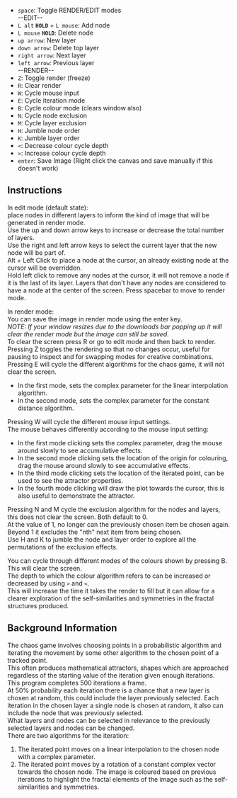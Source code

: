 * `space`: Toggle RENDER/EDIT modes     
--EDIT--   
* `L alt` **`HOLD`** + `L mouse`: Add node 
* `L mouse` **`HOLD`**: Delete node  
* `up arrow`: New layer
* `down arrow`: Delete top layer   
* `right arrow`: Next layer 
* `left arrow`: Previous layer   
--RENDER--   
* `Z`: Toggle render (freeze)
* `R`: Clear render
* `W`: Cycle mouse input
* `E`: Cycle iteration mode
* `B`: Cycle colour mode (clears window also) 
* `N`: Cycle node exclusion
* `M`: Cycle layer exclusion
* `H`: Jumble node order
* `K`: Jumble layer order
* `<`: Decrease colour cycle depth
* `>`: Increase colour cycle depth
* `enter`: Save Image (Right click the canvas and save manually if this doesn't work)

## Instructions
In edit mode (default state):    
   place nodes in different layers to inform the kind of image that will be generated in render mode.   
   Use the up and down arrow keys to increase or decrease the total number of layers.   
   Use the right and left arrow keys to select the current layer that the new node will be part of.   
   Alt + Left Click to place a node at the cursor, an already existing node at the cursor will be overridden.   
   Hold left click to remove any nodes at the cursor, it will not remove a node if it is the last of its layer.
   Layers that don't have any nodes are considered to have a node at the center of the screen.
Press spacebar to move to render mode.   

In render mode:   
You can save the image in render mode using the enter key.   
_NOTE: If your window resizes due to the downloads bar popping up it will clear the render mode but the image can still be saved._   
To clear the screen press R or go to edit mode and then back to render.   
Pressing Z toggles the rendering so that no changes occur, useful for pausing to inspect and for swapping modes for creative combinations.      
Pressing E will cycle the different algorithms for the chaos game, it will not clear the screen.   
* In the first mode, sets the complex parameter for the linear interpolation algorithm.
* In the second mode, sets the complex parameter for the constant distance algorithm.    
 
Pressing W will cycle the different mouse input settings.     
The mouse behaves differently according to the mouse input setting:   
* In the first mode clicking sets the complex parameter, drag the mouse around slowly to see accumulative effects.
* In the second mode clicking sets the location of the origin for colouring, drag the mouse around slowly to see accumulative effects.
* In the third mode clicking sets the location of the iterated point, can be used to see the attractor properties.
* In the fourth mode clicking will draw the plot towards the cursor, this is also useful to demonstrate the attractor.
                           
Pressing N and M cycle the exclusion algorithm for the nodes and layers, this does not clear the screen. Both default to 0.   
At the value of 1, no longer can the previously chosen item be chosen again.    
Beyond 1 it excludes the "nth" next item from being chosen.     
Use H and K to jumble the node and layer order to explore all the permutations of the exclusion effects.    

You can cycle through different modes of the colours shown by pressing B. This will clear the screen.   
The depth to which the colour algorithm refers to can be increased or decreased by using `>` and `<`.    
This will increase the time it takes the render to fill but it can allow for a clearer exploration of the self-similarities and symmetries in the fractal structures produced.

## Background Information
The chaos game involves choosing points in a probabilistic algorithm and iterating the movement by some other algorithm to the chosen point of a tracked point.   
This often produces mathematical attractors, shapes which are approached regardless of the starting value of the iteration given enough iterations.   
This program completes 500 iterations a frame.   
   At 50% probability each iteration there is a chance that a new layer is chosen at random, this could include the layer previously selected.
   Each iteration in the chosen layer a single node is chosen at random, it also can include the node that was previously selected.  
What layers and nodes can be selected in relevance to the previously selected layers and nodes can be changed.   
There are two algorithms for the iteration:
1. The iterated point moves on a linear interpolation to the chosen node with a complex parameter.
1. The iterated point moves by a rotation of a constant complex vector towards the chosen node.
The image is coloured based on previous iterations to highlight the fractal elements of the image such as the self-similarities and symmetries.
